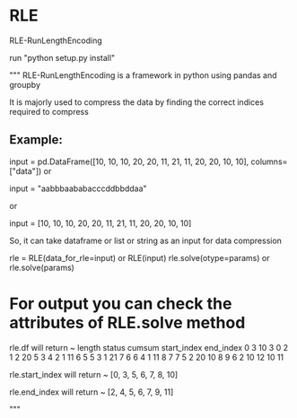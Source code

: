 # RLE
RLE-RunLengthEncoding

run "python setup.py install"

"""
RLE-RunLengthEncoding is a framework in python
using pandas and groupby

It is majorly used to compress the data by finding 
the correct indices required to compress

Example:
--------

input = pd.DataFrame([10, 10, 10, 20, 20, 11, 21, 11, 20,
                       20, 10, 10], columns=["data"])
or

input = "aabbbaababacccddbbddaa"

or

input = [10, 10, 10, 20, 20, 11, 21, 11, 20,
                       20, 10, 10]

So, it can take dataframe or list or string as an input for data
compression

rle = RLE(data_for_rle=input) or RLE(input)
rle.solve(otype=params) or rle.solve(params)

# For output you can check the attributes of RLE.solve method

rle.df will return ~
       length  status  cumsum  start_index  end_index
    0       3      10       3            0          2
    1       2      20       5            3          4
    2       1      11       6            5          5
    3       1      21       7            6          6
    4       1      11       8            7          7
    5       2      20      10            8          9
    6       2      10      12           10         11

rle.start_index will return ~
[0, 3, 5, 6, 7, 8, 10]

rle.end_index will return ~
[2, 4, 5, 6, 7, 9, 11]

"""
